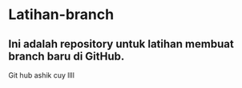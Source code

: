 # Latihan-branch
## Ini adalah repository untuk latihan membuat branch baru di GitHub.
Git hub ashik cuy
llll


